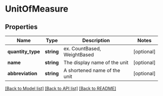 # UnitOfMeasure

## Properties
Name | Type | Description | Notes
------------ | ------------- | ------------- | -------------
**quantity_type** | **string** | ex. CountBased, WeightBased | [optional] 
**name** | **string** | The display name of the unit | [optional] 
**abbreviation** | **string** | A shortened name of the unit | [optional] 

[[Back to Model list]](../README.md#documentation-for-models) [[Back to API list]](../README.md#documentation-for-api-endpoints) [[Back to README]](../README.md)



